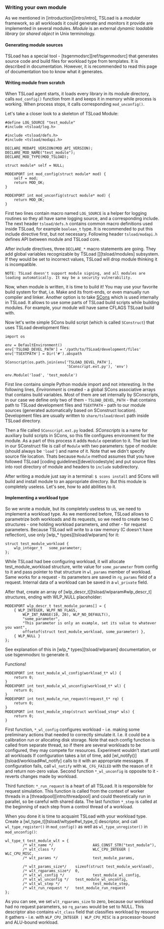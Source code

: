 ### Writing your own module

As we mentioned in [introduction][intro/intro], TSLoad is a _modular_ framework, so all workloads it could generate and monitors it provide are implemented in several modules. _Module_ is an external _dynamic loadable library_ (or _shared object_ in Unix terminology.

#### Generating module sources

TSLoad has a special tool - [tsgenmodsrc][ref/tsgenmodsrc] that generates source code and build files for workload type from templates. It is described in documentation. However, it is recommended to read this page of documentation too to know what it generates.  

#### Writing module from scratch

When TSLoad agent starts, it loads every library in its module directory, calls `mod_config()` function from it and keeps it in memory while process is working. When process stops, it calls corresponding `mod_unconfig()`.

Let's take a closer look to a skeleton of TSLoad Module:

```
#define LOG_SOURCE "test_module"
#include <tsload/log.h>

#include <tsload/defs.h>
#include <tsload/modapi.h>

DECLARE_MODAPI_VERSION(MOD_API_VERSION);
DECLARE_MOD_NAME("test_module");
DECLARE_MOD_TYPE(MOD_TSLOAD);

struct module* self = NULL;

MODEXPORT int mod_config(struct module* mod) {
	self = mod;
	return MOD_OK;
}

MODEXPORT int mod_unconfig(struct module* mod) {
	return MOD_OK;
}
```
First two lines contain macro named `LOG_SOURCE` is a helper for logging routines so they all have same logging source, and a corresponding include. The next header `tsload/defs.h` contains common macro definitions used inside TSLoad, for example `boolean_t` type. It is recommended to put this include directive first, but not necessary. Following header `tsload/modapi.h` defines API between module and TSLoad core. 

After include directives, three `DECLARE_*` macro statements are going. They add global variables recognizable by TSLoad [][tsload/modules] subsystem. If they would be set to incorrect values, TSLoad will drop module thinking it is incompatible. 

	NOTE: TSLoad doesn't support module signing, and all modules are loading automatically. It may be a security vulnerability. 
	
Now, when module is written, it is time to build it! You may use your favorite build system for that, i.e. Make and its front-ends, or even manually run compiler and linker. Another option is to take [SCons](http://www.scons.org/) which is used internally in TSLoad. It allows to use some parts of TSLoad build scripts while building modules. For example, your module will have same CFLAGS TSLoad build with. 

Now let's write simple SCons build script (which is called `SConstruct`) that uses TSLoad development files:
```
import os

env = DefaultEnvironment()
env['TSLOAD_DEVEL_PATH'] = '/path/to/TSLoad/development/files'
env['TSEXTPATH'] = Dir('#').abspath

SConscript(os.path.join(env['TSLOAD_DEVEL_PATH'], 
							'SConscript.ext.py'), 'env')

env.Module('load', 'test_module')
```

First line contains simple Python module import and not interesting. In the following lines, _Environment_ is created - a global SCons associative arrays that contains build variables. Most of them are set internally by SConscripts, in our case we define only two of them - `TSLOAD_DEVEL_PATH` - that contains path to TSLoad development files and `TSEXTPATH` - path to our module sources (generated automatically based on SConstruct location). Development files are usually written to `share/tsload/devel` path inside TSLoad directory.
  
Then a file called `SConscript.ext.py` loaded. _SConscripts_ is a name for auxiliary build scripts in SCons, so this file configures environment for the module. As a part of this process it adds `Module` operation to it. The last line in our SConstruct file is call of `Module` with two parameters: type of module: (should always be `'load'`) and name of it. Note that we didn't specify source file location. Thats because `Module` method assumes that you have followed TSLoad [coding guidelines][devel/codestyle] and put source files into root directory of module and headers to `include` subdirectory.
 
After writing a module just say in a terminal: ` $ scons install ` and SCons will build and install module to an appropriate directory. But this module is completely useless. Let's see, how to add abilities to it.

#### Implementing a workload type

So we wrote a module, but its completely useless to us, we need to implement a workload type. As we mentioned before, TSLoad allows to parametrize both workloads and its requests, so we need to create two C structures - one holding workload parameters, and other - for request parameters. Because TSLoad will write to a raw memory (C doesn't have reflection), use only [wlp\_\* types][tsload/wlparam] for it:
```
struct test_module_workload {
	wlp_integer_t	some_parameter;
};
```
While TSLoad had bee configuring workload, it will allocate test_module_workload structure, write value for `some_parameter` from config to it and pass pointer to that structure in `wl_params` member of workload. Same works for a request - its parameters are saved in `rq_params` field of a request. Internal data of a workload can be saved in a `wl_private` field.

After that, create an array of [wlp\_descr\_t][tsload/wlparam#wlp_descr_t] structures, ending with WLP_NULL placeholder:
```
MODEXPORT wlp_descr_t test_module_params[] = {
	{ WLP_INTEGER, WLPF_NO_FLAGS,
		WLP_INT_RANGE(10, 20), WLP_NO_DEFAULT(),
		"some_parameter",
		"This parameter is only an example, set its value to whatever you want",
		offsetof(struct test_module_workload, some_parameter) },
	{ WLP_NULL }
};
```
See explanation of this in [wlp\_\* types][tsload/wlparam] documentation, or use tsgenmodsrc to generate it.

Functions!
```
MODEXPORT int test_module_wl_config(workload_t* wl) {
	return 0;
}
MODEXPORT int test_module_wl_unconfig(workload_t* wl) {
	return 0;
}
MODEXPORT int test_module_run_request(request_t* rq) {
	return 0;
}
MODEXPORT int test_module_step(struct workload_step* wls) {
	return 0;
}
```

First function, `*_wl_config` configures workload - i.e. making some preliminary actions that needed to correctly simulate it. I.e. it could be a calibration run or allocating disk storage. Note that each config function is called from separate thread, so if there are several workloads to be configured, they may compete for resources. Experiment wouldn't start until all workloads  If configuration takes a lot of time, add [wl\_notify()][tsload/workload#wl_notify] calls to it with an appropriate messages. If configuration fails, call `wl_notify` with `WL_CFG_FAILED` with the reason of it and return non-zero value. Second function `*_wl_unconfig` is opposite to it -
reverts changes made by workload.

Third function: `*_run_request` is a heart of all TSLoad. It is responsible for request simulation. This function is called from the context of worker threads in a [threadpool][intro/threadpool] and could theoretically run in parallel, so be careful with shared data. The last function `*_step` is called at the beginning of each step from a control thread of a workload. 

When you done it is time to acquaint TSLoad with your workload type. Create a [wl_type_t][tsload/wltype#wl_type_t] descriptor, and call `wl_type_register()` in `mod_config()` as well as `wl_type_unregister()` in `mod_unconfig()`:
```
wl_type_t test_module_wlt = {
        /* wlt_name */                  AAS_CONST_STR("test_module"),
        /* wlt_class */                 WLC_CPU_INTEGER | WLC_CPU_MISC,
        /* wlt_params */                test_module_params,

        /* wlt_params_size*/    sizeof(struct test_module_workload),
        /* wlt_rqparams_size*/  0,
        /* wlt_wl_config */             test_module_wl_config,
        /* wlt_wl_unconfig */   test_module_wl_unconfig,
        /* wlt_wl_step */               test_module_step,
        /* wlt_run_request */   test_module_run_request
};
```

As you can see, we set `wlt_rqparams_size` to zero, because our workload had no request parameters, so `rq_params` would be set to NULL. This descriptor also contains `wlt_class` field that classifies workload by resource it gathers - i.e. with `WLP_CPU_INTEGER | WLP_CPU_MISC` is a processor-bound and ALU-bound workload.
 